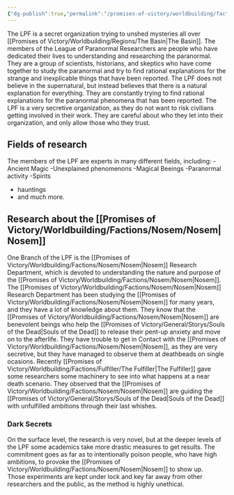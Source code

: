 ```yaml
---
{"dg-publish":true,"permalink":"/promises-of-victory/worldbuilding/factions/lpf/league-of-paranormal-researchers/","title":"League of Paranormal Researchers","noteIcon":"Faction","created":"2023-01-25T02:26:54.144+01:00","updated":"2023-03-29T21:31:17.851+02:00"}
---
```


The LPF is a secret organization trying to unshed mysteries all over [[Promises of Victory/Worldbuilding/Regions/The Basin\|The Basin]].
The members of the League of Paranormal Researchers are people who have dedicated their lives to understanding and researching the paranormal. They are a group of scientists, historians, and skeptics who have come together to study the paranormal and try to find rational explanations for the strange and inexplicable things that have been reported.
The LPF does not believe in the supernatural, but instead believes that there is a natural explanation for everything. They are constantly trying to find rational explanations for the paranormal phenomena that has been reported.
The LPF is a very secretive organization, as they do not want to risk civilians getting involved in their work. They are careful about who they let into their organization, and only allow those who they trust.


## Fields of research

The members of the LPF are experts in many different fields, including:
-Ancient Magic
-Unexplained phenomenons
-Magical Beeings
-Paranormal activity
-Spirits

- hauntings
- and much more.

## Research about the [[Promises of Victory/Worldbuilding/Factions/Nosem/Nosem\|Nosem]]

One Branch of the LPF is the [[Promises of Victory/Worldbuilding/Factions/Nosem/Nosem\|Nosem]] Research Department, which is devoted to understanding the nature and purpose of the [[Promises of Victory/Worldbuilding/Factions/Nosem/Nosem\|Nosem]].
The [[Promises of Victory/Worldbuilding/Factions/Nosem/Nosem\|Nosem]] Research Department has been studying the [[Promises of Victory/Worldbuilding/Factions/Nosem/Nosem\|Nosem]] for many years, and they have a lot of knowledge about them. They know that the [[Promises of Victory/Worldbuilding/Factions/Nosem/Nosem\|Nosem]] are benevolent beings who help the [[Promises of Victory/General/Storys/Souls of the Dead\|Souls of the Dead]] to release their pent-up anxiety and move on to the afterlife.
They have trouble to get in Contact with the [[Promises of Victory/Worldbuilding/Factions/Nosem/Nosem\|Nosem]], as they are very secretive, but they have managed to observe them at deathbeads on single ocasions.
Recently [[Promises of Victory/Worldbuilding/Factions/Fulfiller/The Fulfiller\|The Fulfiller]] gave some researchers some machinery to see into what happens at a near death scenario.
They observed that the [[Promises of Victory/Worldbuilding/Factions/Nosem/Nosem\|Nosem]] are guiding the [[Promises of Victory/General/Storys/Souls of the Dead\|Souls of the Dead]] with unfulfilled ambitions through their last whishes.

### Dark Secrets

On the surface level, the research is very novel, but at the deeper levels of the LPF some academics take more drastic measures to get results.
The commitment goes as far as to intentionally poison people, who have high ambitions, to provoke the [[Promises of Victory/Worldbuilding/Factions/Nosem/Nosem\|Nosem]] to show up.  
Those experiments are kept under lock and key far away from other researchers and the public, as the method is highly unethical. 
